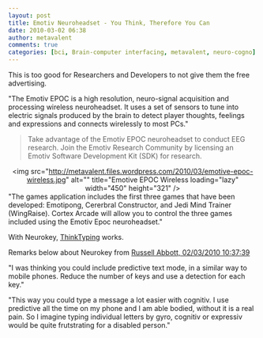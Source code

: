 ```yaml
---
layout: post
title: Emotiv Neuroheadset - You Think, Therefore You Can
date: 2010-03-02 06:38
author: metavalent
comments: true
categories: [bci, Brain-computer interfacing, metavalent, neuro-cogno]
---
```

This is too good for Researchers and Developers to not give them the free advertising.

"The Emotiv EPOC is a high resolution, neuro-signal acquisition and processing wireless neuroheadset.  It uses a set of sensors to tune into electric signals produced by the brain to detect player thoughts, feelings and expressions and connects wirelessly to most PCs."<blockquote>Take advantage of the Emotiv EPOC neuroheadset to conduct EEG research.  Join the Emotiv Research Community by licensing an Emotiv Software Development Kit (SDK) for research.</blockquote><div align="center"><img src="http://metavalent.files.wordpress.com/2010/03/emotive-epoc-wireless.jpg" alt="" title="Emotive EPOC Wireless loading="lazy" width="450" height="321" /></div>
"The games application includes the first three games that have been developed: Emotipong, Cererbral Constructor, and Jedi Mind Trainer (WingRaise).  Cortex Arcade will allow you to control the three games included using the Emotiv Epoc neuroheadset."

With Neurokey, <a href="http://www.emotiv.com/forum/messages/forum16/topic215/message1984/#message1984">ThinkTyping</a> works.

Remarks below about Neurokey from <a href="http://www.emotiv.com/apps/applications/130/727">Russell Abbott, 02/03/2010 10:37:39</a>

"I was thinking you could include predictive text mode, in a similar way to mobile phones. Reduce the number of keys and use a detection for each key."

"This way you could type a message a lot easier with cognitiv. I use predictive all the time on my phone and I am able bodied, without it is a real pain. So I imagine typing individual letters by gyro, cognitiv or expressiv would be quite frutstrating for a disabled person."
